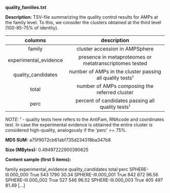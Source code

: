 **quality_families.txt**

**Description:**	TSV-file summarizing the quality control results for AMPs at the family level.
                        To this, we consider the clusters obtained at the third level (100-85-75% of identity).

| **columns** | **description** |
| :---: | :---: |
| family | cluster accession in AMPSphere |
| experimental_evidence | presence in metaproteomes or metatranscriptomes tested |
| quality_candidates | number of AMPs in the cluster passing all quality tests¹ |
| total | number of AMPs composing the referred cluster |
| perc | percent of candidates passing all quality tests¹ |

*NOTE:* ¹ - quality tests here refers to the AntiFam, RNAcode and coordinates test.
In case the experimental evidence is obtained the entire cluster is considered high-quality, 
analogously if the 'perc' >= 75%.

**MD5 SUM:**	a75f9072cb61abf735d234318ba347b8

**Size (MBytes):**	0.49497222900390625

**Content sample (first 5 items):**

family	experimental_evidence	quality_candidates	total	perc
SPHERE-III.000_000	True	543	1790	30.34
SPHERE-III.000_001	True	842	872	96.56
SPHERE-III.000_002	True	527	546	96.52
SPHERE-III.000_003	True	405	497	81.49
[...]
